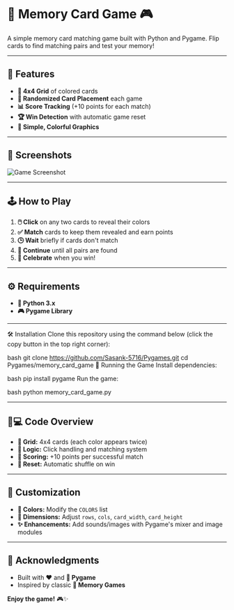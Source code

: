 # 🧠 Memory Card Game 🎮

A simple memory card matching game built with Python and Pygame. Flip cards to find matching pairs and test your memory!

---

## 🌟 Features

- **🎲 4x4 Grid** of colored cards
- **🔀 Randomized Card Placement** each game
- **📊 Score Tracking** (+10 points for each match)
- **🏆 Win Detection** with automatic game reset
- **🎨 Simple, Colorful Graphics**

---

## 📸 Screenshots

![Game Screenshot](screenshot.png) 

---

## 🕹️ How to Play

1. **🖱️ Click** on any two cards to reveal their colors
2. **✅ Match** cards to keep them revealed and earn points
3. **🕒 Wait** briefly if cards don't match
4. **🔁 Continue** until all pairs are found
5. **🎉 Celebrate** when you win!

---

## ⚙️ Requirements

- **🐍 Python 3.x** 
- **🎮 Pygame Library**

---

🛠️ Installation
Clone this repository using the command below (click the copy button in the top right corner):

bash
git clone https://github.com/Sasank-5716/Pygames.git
cd Pygames/memory_card_game
🚀 Running the Game
Install dependencies:

bash
pip install pygame
Run the game:

bash
python memory_card_game.py

---

## 🧑💻 Code Overview

- **🔳 Grid:** 4x4 cards (each color appears twice)
- **🧠 Logic:** Click handling and matching system
- **💯 Scoring:** +10 points per successful match
- **🔄 Reset:** Automatic shuffle on win

---

## 🎨 Customization

- **🌈 Colors:** Modify the `COLORS` list
- **📐 Dimensions:** Adjust `rows`, `cols`, `card_width`, `card_height`
- **✨ Enhancements:** Add sounds/images with Pygame's mixer and image modules

---

## 🙏 Acknowledgments

- Built with **❤️** and **🐍 Pygame**
- Inspired by classic **🧩 Memory Games**

**Enjoy the game!** 🎮✨